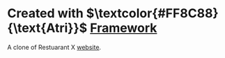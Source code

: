 # Created with $\textcolor{#FF8C88}{\text{Atri}}$ [Framework](https://atrilabs.com/)
A clone of Restuarant X [website](https://atri-apps.github.io/restaurant_website/).


